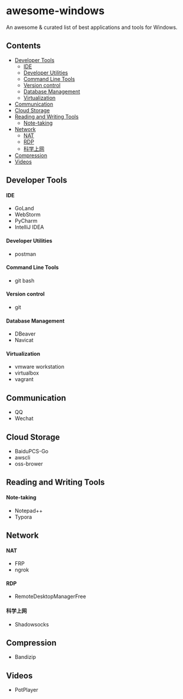 # awesome-windows
An awesome & curated list of best applications and tools for Windows.
## Contents
- [Developer Tools](#developer-tools)
  - [IDE](#ide)
  - [Developer Utilities](#developer-utilities)
  - [Command Line Tools](#command-line-tools)
  - [Version control](#version-control)
  - [Database Management](#database-management)
  - [Virtualization](#virtualization)
- [Communication](#communication)
- [Cloud Storage](#cloud-storage)
- [Reading and Writing Tools](#reading-and-writing-tools)
  - [Note-taking](#note-taking)
- [Network](#network)
  - [NAT](#nat)
  - [RDP](#rdp)
  - [科学上网](#科学上网)
- [Compression](#compression)
- [Videos](#videos)
## Developer Tools
#### IDE
- GoLand
- WebStorm
- PyCharm
- IntelliJ IDEA
#### Developer Utilities
- postman
#### Command Line Tools
- git bash
#### Version control
- git
#### Database Management
- DBeaver
- Navicat
#### Virtualization
- vmware workstation
- virtualbox
- vagrant
## Communication
- QQ
- Wechat
## Cloud Storage
- BaiduPCS-Go
- awscli
- oss-brower
## Reading and Writing Tools
#### Note-taking
- Notepad++
- Typora
## Network
#### NAT
- FRP
- ngrok
#### RDP
- RemoteDesktopManagerFree
#### 科学上网
- Shadowsocks
## Compression
- Bandizip
## Videos
- PotPlayer

